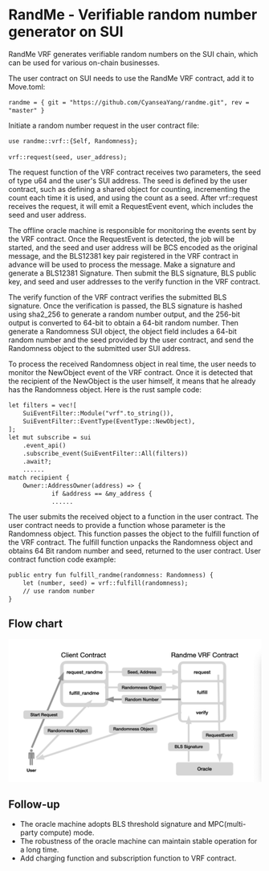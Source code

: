 # RandMe - Verifiable random number generator on SUI

RandMe VRF generates verifiable random numbers on the SUI chain, which can be used for various on-chain businesses.

The user contract on SUI needs to use the RandMe VRF contract, add it to Move.toml:
	
	randme = { git = "https://github.com/CyanseaYang/randme.git", rev = "master" }
Initiate a random number request in the user contract file:
	
	use randme::vrf::{Self, Randomness};
	
	vrf::request(seed, user_address);
The request function of the VRF contract receives two parameters, the seed of type u64 and the user's SUI address. The seed is defined by the user contract, such as defining a shared object for counting, incrementing the count each time it is used, and using the count as a seed. After vrf::request receives the request, it will emit a RequestEvent event, which includes the seed and user address.

The offline oracle machine is responsible for monitoring the events sent by the VRF contract. Once the RequestEvent is detected, the job will be started, and the seed and user address will be BCS encoded as the original message, and the BLS12381 key pair registered in the VRF contract in advance will be used to process the message. Make a signature and generate a BLS12381 Signature. Then submit the BLS signature, BLS public key, and seed and user addresses to the verify function in the VRF contract.

The verify function of the VRF contract verifies the submitted BLS signature. Once the verification is passed, the BLS signature is hashed using sha2_256 to generate a random number output, and the 256-bit output is converted to 64-bit to obtain a 64-bit random number. Then generate a Randomness SUI object, the object field includes a 64-bit random number and the seed provided by the user contract, and send the Randomness object to the submitted user SUI address.

To process the received Randomness object in real time, the user needs to monitor the NewObject event of the VRF contract. Once it is detected that the recipient of the NewObject is the user himself, it means that he already has the Randomness object. Here is the rust sample code:

	let filters = vec![
      	SuiEventFilter::Module("vrf".to_string()),
      	SuiEventFilter::EventType(EventType::NewObject),
	];
	let mut subscribe = sui
    	.event_api()
    	.subscribe_event(SuiEventFilter::All(filters))
    	.await?;
		......
 	match recipient {
     	Owner::AddressOwner(address) => {
         		if &address == &my_address {
         		...... 
The user submits the received object to a function in the user contract. The user contract needs to provide a function whose parameter is the Randomness object. This function passes the object to the fulfill function of the VRF contract. The fulfill function unpacks the Randomness object and obtains 64 Bit random number and seed, returned to the user contract. User contract function code example:

	public entry fun fulfill_randme(randomness: Randomness) {
    	let (number, seed) = vrf::fulfill(randomness);
    	// use random number
	}

## Flow chart
![](https://raw.githubusercontent.com/CyanseaYang/randme/master/flow.png)

## Follow-up
* The oracle machine adopts BLS threshold signature and MPC(multi-party compute) mode.
* The robustness of the oracle machine can maintain stable operation for a long time.
* Add charging function and subscription function to VRF contract.
